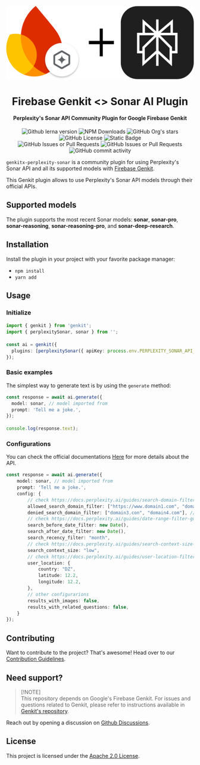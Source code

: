 ![Firebase Genkit + Anthropic AI](https://github.com/BelfoSamad/genkitx-perplexity-sonar/blob/master/assets/genkitx-perplexity-sonar.png?raw=true)

<h1 align="center">Firebase Genkit <> Sonar AI Plugin</h1>

<h4 align="center">Perplexity's Sonar API Community Plugin for Google Firebase Genkit</h4>

<div align="center">
   <img alt="Github lerna version" src="https://img.shields.io/github/lerna-json/v/BelfoSamad/genkitx-perplexity-sonar?label=version">
   <img alt="NPM Downloads" src="https://img.shields.io/npm/dw/genkitx-perplexity-sonar">
   <img alt="GitHub Org's stars" src="https://img.shields.io/github/stars/BelfoSamad?style=social">
   <img alt="GitHub License" src="https://img.shields.io/github/license/BelfoSamad/genkitx-perplexity-sonar">
   <img alt="Static Badge" src="https://img.shields.io/badge/yes-a?label=maintained">
</div>

<div align="center">
   <img alt="GitHub Issues or Pull Requests" src="https://img.shields.io/github/issues/BelfoSamad/genkitx-perplexity-sonar?color=blue">
   <img alt="GitHub Issues or Pull Requests" src="https://img.shields.io/github/issues-pr/BelfoSamad/genkitx-perplexity-sonar?color=blue">
   <img alt="GitHub commit activity" src="https://img.shields.io/github/commit-activity/m/BelfoSamad/genkitx-perplexity-sonar">
</div>

`genkitx-perplexity-sonar` is a community plugin for using Perplexity's Sonar API and all its supported models with [Firebase Genkit](https://github.com/firebase/genkit).

This Genkit plugin allows to use Perplexity's Sonar API models through their official APIs.

## Supported models

The plugin supports the most recent Sonar models:
**sonar**, **sonar-pro**, **sonar-reasoning**, **sonar-reasoning-pro**, and **sonar-deep-research**.

## Installation

Install the plugin in your project with your favorite package manager:

- `npm install `
- `yarn add `

## Usage

### Initialize

```typescript
import { genkit } from 'genkit';
import { perplexitySonar, sonar } from '';

const ai = genkit({
  plugins: [perplexitySonar({ apiKey: process.env.PERPLEXITY_SONAR_API_KEY })],
});
```

### Basic examples

The simplest way to generate text is by using the `generate` method:

```typescript
const response = await ai.generate({
  model: sonar, // model imported from 
  prompt: 'Tell me a joke.',
});

console.log(response.text);
```

### Configurations

You can check the official documentations [Here](https://docs.perplexity.ai/home) for more details about the API.

```typescript
const response = await ai.generate({
    model: sonar, // model imported from 
    prompt: 'Tell me a joke.',
    config: {
        // check https://docs.perplexity.ai/guides/search-domain-filters for more details
        allowed_search_domain_filter: ["https://www.domain1.com", "domain2.com"], // allowed domain names, https:// and www are removed automatically
        denied_search_domain_filter: ["domain3.con", "domain4.com"], // denied list, it will automatically add - before the domain name
        // check https://docs.perplexity.ai/guides/date-range-filter-guide for more details
        search_before_date_filter: new Date(),
        search_after_date_filter: new Date(),
        search_recency_filter: "month",
        // check https://docs.perplexity.ai/guides/search-context-size-guide for more details
        search_context_size: "low",
        // check https://docs.perplexity.ai/guides/user-location-filter-guide for more etails
        user_location: {
            country: "DZ",
            latitude: 12.2,
            longitude: 12.2,
        },
        // other configurarions
        results_with_images: false,
        results_with_related_questions: false,
    }
});
```


## Contributing

Want to contribute to the project? That's awesome! Head over to our [Contribution Guidelines](CONTRIBUTING.md).

## Need support?

> \[!NOTE\]\
> This repository depends on Google's Firebase Genkit. For issues and questions related to Genkit, please refer to instructions available in [Genkit's repository](https://github.com/firebase/genkit).

Reach out by opening a discussion on [Github Discussions](https://github.com/BelfoSamad/genkitx-openai/discussions).

## License

This project is licensed under the [Apache 2.0 License](https://github.com/BelfoSamad/genkitx-perplexity-sonar/blob/main/LICENSE).
